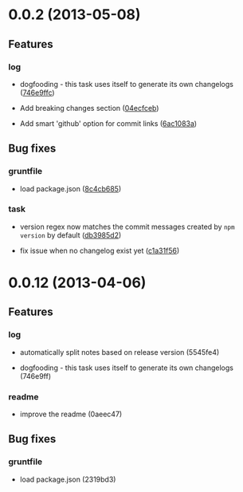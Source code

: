 # 0.0.2 (2013-05-08)

## Features
### log

* dogfooding - this task uses itself to generate its own changelogs ([746e9ffc](https://github.com/btford/grunt-conventional-changelog/commits/746e9ffc))

* Add breaking changes section ([04ecfceb](https://github.com/btford/grunt-conventional-changelog/commits/04ecfceb))

* Add smart 'github' option for commit links ([6ac1083a](https://github.com/btford/grunt-conventional-changelog/commits/6ac1083a))



## Bug fixes
### gruntfile

* load package.json ([8c4cb685](https://github.com/btford/grunt-conventional-changelog/commits/8c4cb685))

### task

* version regex now matches the commit messages created by `npm version` by default ([db3985d2](https://github.com/btford/grunt-conventional-changelog/commits/db3985d2))

* fix issue when no changelog exist yet ([c1a31f56](https://github.com/btford/grunt-conventional-changelog/commits/c1a31f56))




# 0.0.12 (2013-04-06)

## Features
### log

* automatically split notes based on release version (5545fe4)

* dogfooding - this task uses itself to generate its own changelogs (746e9ff)

### readme

* improve the readme (0aeec47)



## Bug fixes
### gruntfile

* load package.json (2319bd3)


